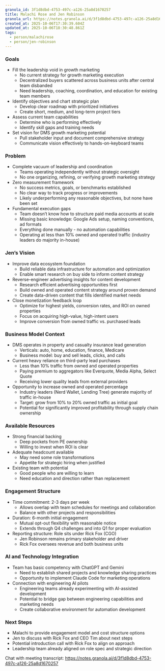 ```yaml
---
granola_id: 3f1d8dbd-4753-497c-a126-25a8d1670257
title: Malachi Rose and Jen Robinson
granola_url: https://notes.granola.ai/d/3f1d8dbd-4753-497c-a126-25a8d1670257
created_at: 2025-10-06T17:30:39.604Z
updated_at: 2025-10-06T18:30:48.861Z
tags:
  - person/malachirose
  - person/jen-robinson
---
```


### Goals

- Fill the leadership void in growth marketing
  - No current strategy for growth marketing execution
  - Decentralized buyers scattered across business units after central team disbanded
  - Need leadership, coaching, coordination, and education for existing team members
- Identify objectives and chart strategic plan
  - Develop clear roadmap with prioritized initiatives
  - Create short, medium, and long-term project tiers
- Assess current team capabilities
  - Determine who is performing effectively
  - Identify skill gaps and training needs
- Set vision for DMS growth marketing potential
  - Pull stakeholder input and document comprehensive strategy
  - Communicate vision effectively to hands-on-keyboard teams

### Problem

- Complete vacuum of leadership and coordination
  - Teams operating independently without strategic oversight
  - No one organizing, refining, or verifying growth marketing strategy
- Zero measurement framework
  - No success metrics, goals, or benchmarks established
  - No clear way to track progress or improvements
  - Likely underperforming any reasonable objectives, but none have been set
- Fundamental execution gaps
  - Team doesn’t know how to structure paid media accounts at scale
  - Missing basic knowledge: Google Ads setup, naming conventions, ad formats
  - Everything done manually - no automation capabilities
  - Operating at less than 10% owned and operated traffic (industry leaders do majority in-house)

### Jen’s Vision

- Improve data ecosystem foundation
  - Build reliable data infrastructure for automation and optimization
  - Enable smart research on buy side to inform content strategy
- Reverse-engineer advertising insights for content development
  - Research efficient advertising opportunities first
  - Build owned and operated content strategy around proven demand
  - Create data-driven content that fills identified market needs
- Close monetization feedback loop
  - Optimize for highest yields, conversion rates, and ROI on owned properties
  - Focus on acquiring high-value, high-intent users
  - Improve conversion from owned traffic vs. purchased leads

### Business Model Context

- DMS operates in property and casualty insurance lead generation
  - Verticals: auto, home, education, finance, Medicare
  - Business model: buy and sell leads, clicks, and calls
- Current heavy reliance on third-party lead purchases
  - Less than 10% traffic from owned and operated properties
  - Paying premium to aggregators like Everquote, Media Alpha, Select Quote
  - Receiving lower quality leads from external providers
- Opportunity to increase owned and operated percentage
  - Industry leaders (Nerd Wallet, Lending Tree) generate majority of traffic in-house
  - Target: grow from 10% to 20% owned traffic as initial goal
  - Potential for significantly improved profitability through supply chain ownership

### Available Resources

- Strong financial backing
  - Deep pockets from PE ownership
  - Willing to invest when ROI is clear
- Adequate headcount available
  - May need some role transformations
  - Appetite for strategic hiring when justified
- Existing team with potential
  - Good people who are willing to learn
  - Need education and direction rather than replacement

### Engagement Structure

- Time commitment: 2-3 days per week
  - Allows overlap with team schedules for meetings and collaboration
  - Balance with other projects and responsibilities
- Duration: 6-month initial engagement
  - Mutual opt-out flexibility with reasonable notice
  - Extends through Q4 challenges and into Q1 for proper evaluation
- Reporting structure: Role sits under Rick Fox (CGO)
  - Jen Robinson remains primary stakeholder and driver
  - Rick Fox oversees revenue and both business units

### AI and Technology Integration

- Team has basic competency with ChatGPT and Gemini
  - Need to establish shared projects and knowledge sharing practices
  - Opportunity to implement Claude Code for marketing operations
- Connection with engineering AI pilots
  - Engineering teams already experimenting with AI-assisted development
  - Potential to bridge gap between engineering capabilities and marketing needs
  - Create collaborative environment for automation development

### Next Steps

- Malachi to provide engagement model and cost structure options
- Jen to discuss with Rick Fox and CEO Tim about next steps
- Potential introduction call with Rick Fox to align on approach
- Leadership team already aligned on role spec and strategic direction

Chat with meeting transcript: https://notes.granola.ai/d/3f1d8dbd-4753-497c-a126-25a8d1670257

